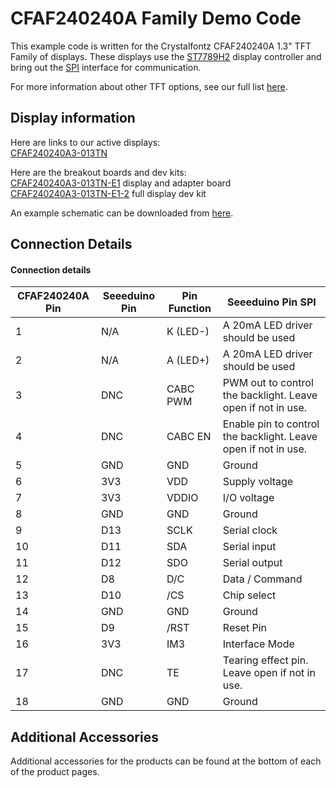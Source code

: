 # CFAF240240A Family Demo Code

This example code is written for the Crystalfontz CFAF240240A 1.3" TFT Family of displays. These displays use the [ST7789H2](https://www.crystalfontz.com/controllers/Sitronix/ST7789H2/449) display controller and bring out the [SPI](https://www.crystalfontz.com/blog/glossary/spi) interface for communication.

For more information about other TFT options, see our full list [here](https://www.crystalfontz.com/c/tft-lcd-displays/25).

## Display information
Here are links to our active displays:\
[CFAF240240A3-013TN](https://www.crystalfontz.com/product/cfaf240240a3013tn)

Here are the breakout boards and dev kits:\
[CFAF240240A3-013TN-E1](https://www.crystalfontz.com/product/cfaf240240a3013tne1) display and adapter board \
[CFAF240240A3-013TN-E1-2](https://www.crystalfontz.com/product/cfaf240240a3013tne12) full display dev kit

An example schematic can be downloaded from [here](https://www.crystalfontz.com/products/document/4386/CFAF240240A1013T_0v1_CAM.zip).
## Connection Details
#### Connection details 

| CFAF240240A Pin | Seeeduino Pin  | Pin Function | Seeeduino Pin SPI | 
|-----------------|----------------|--------------|---------------------------------- |
| 1               | N/A            | K (LED-)     | A 20mA LED driver should be used   |
| 2               | N/A            | A (LED+)     | A 20mA LED driver should be used   |
| 3               | DNC            | CABC PWM     | PWM out to control the backlight. Leave open if not in use.|
| 4               | DNC            | CABC EN      | Enable pin to control the backlight. Leave open if not in use.|
| 5               | GND            | GND          | Ground                                        |
| 6               | 3V3            | VDD          | Supply voltage                                |
| 7               | 3V3            | VDDIO        | I/O voltage                                   |
| 8               | GND            | GND          | Ground                                        |
| 9               | D13            | SCLK         | Serial clock                                  |
| 10              | D11            | SDA          | Serial input                                  |
| 11              | D12            | SDO          | Serial output                                 |
| 12              | D8             | D/C          | Data / Command                                |
| 13              | D10            | /CS          | Chip select                                   |
| 14              | GND            | GND          | Ground                                        |
| 15              | D9             | /RST         | Reset Pin                                     |
| 16              | 3V3            | IM3          | Interface Mode                                |
| 17              | DNC            | TE           | Tearing effect pin. Leave open if not in use. |
| 18              | GND            | GND          | Ground                                        |


## Additional Accessories
Additional accessories for the products can be found at the bottom of each of the product pages. 
